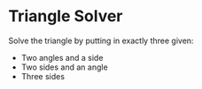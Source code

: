 Triangle Solver
================

Solve the triangle by putting in exactly three given:
- Two angles and a side
- Two sides and an angle
- Three sides
